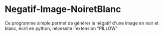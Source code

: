 # Negatif-Image-NoiretBlanc
Ce programme simple permet de générer le négatif d'une image en noir et blanc, écrit en python, nécessite l'extension "PILLOW"
